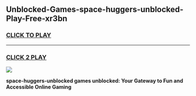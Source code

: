 
## Unblocked-Games-space-huggers-unblocked-Play-Free-xr3bn
<h3>
<a href="https://premium76.site?title=space-huggers-unblocked&ref=12A">CLICK TO PLAY</a></h3>
<hr>

<h3>
<a href="https://premium76.site?title=space-huggers-unblocked&ref=12A">CLICK 2 PLAY</a>
  
</h3>

<a href="https://premium76.site?title=space-huggers-unblocked&ref=12A"><img src="https://clearcache.store/games.png"></a>


**space-huggers-unblocked games unblocked: Your Gateway to Fun and Accessible Online Gaming**
